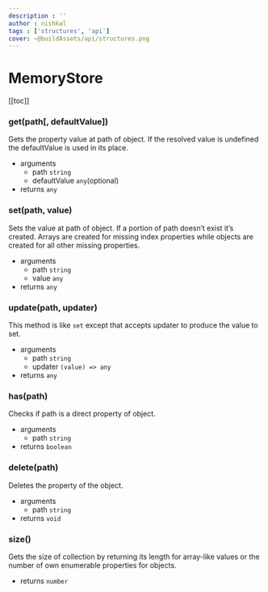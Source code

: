 ```yaml
---
description : ''
author : nishkal
tags : ['structures', 'api']
cover: ~@buildAssets/api/structures.png
---
```


# MemoryStore

[[toc]]

### get(path[, defaultValue])
Gets the property value at path of object. If the resolved value is undefined the defaultValue is used in its place.
* arguments
  * path `string`
  * defaultValue `any`(optional)
* returns `any`


### set(path, value)
Sets the value at path of object. If a portion of path doesn’t exist it’s created. Arrays are created for missing index properties while objects are created for all other missing properties.
* arguments
  * path `string`
  * value `any`
* returns `any`


### update(path, updater)
This method is like `set` except that accepts updater to produce the value to set. 
* arguments
  * path `string`
  * updater `(value) => any`
* returns `any`

### has(path)
Checks if path is a direct property of object.
* arguments
  * path `string`
* returns `boolean`


### delete(path)
Deletes the property of the object.
* arguments
  * path `string`
* returns `void`


### size()
Gets the size of collection by returning its length for array-like values or the number of own enumerable properties for objects.
* returns `number`